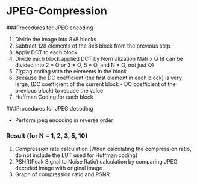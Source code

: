 # JPEG-Compression

###Procedures for JPEG encoding
1. Divide the image into 8x8 blocks
2. Subtract 128 elements of the 8x8 block from the previous step
3. Apply DCT to each block
4. Divide each block applied DCT by Normalization Matrix Q (it can be divided into 2 * Q or 3 * Q, 5 * Q, and N * Q, not just Q)
5. Zigzag coding with the elements in the block
6. Because the DC coefficient (the first element in each block) is very large, (DC coefficient of the current block - DC coefficient of the previous block) to reduce the value
7. Huffman Coding for each block

###Procedures for JPEG decoding
* Perform jpeg encoding in reverse order

### Result (for N = 1, 2, 3, 5, 10)
1. Compression rate calculation (When calculating the compression ratio, do not include the LUT used for Huffman coding)
2. PSNR(Peak Signal to Noise Ratio) calculation by comparing JPEG decoded image with original image
3. Graph of compression ratio and PSNR

